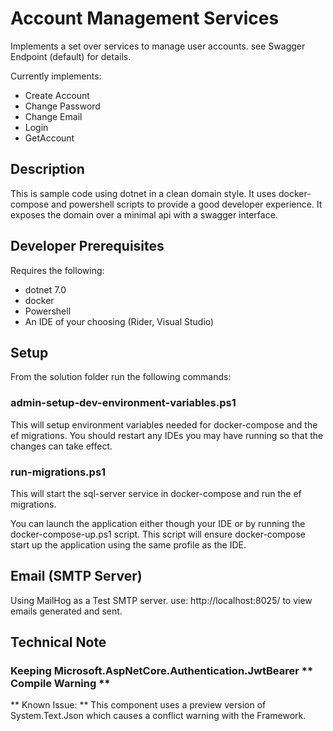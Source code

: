 # Account Management Services
Implements a set over services to manage user accounts. see Swagger Endpoint (default) for details.

Currently implements:
+ Create Account
+ Change Password
+ Change Email
+ Login
+ GetAccount

## Description ##
This is sample code using dotnet in a clean domain style.  It uses docker-compose and powershell scripts to provide a good developer experience.  It exposes the domain over a minimal api with a swagger interface.

## Developer Prerequisites ##
Requires the following:
+ dotnet 7.0
+ docker
+ Powershell
+ An IDE of your choosing (Rider, Visual Studio)

## Setup ##
From the solution folder run the following commands:
### admin-setup-dev-environment-variables.ps1 ###
This will setup environment variables needed for docker-compose and the ef migrations.  You should restart any IDEs you may have running so that the changes can take effect.

### run-migrations.ps1  ##
This will start the sql-server service in docker-compose and run the ef migrations.

You can launch the application either though your IDE or by running the docker-compose-up.ps1 script.  This script will ensure docker-compose start up the application using the same profile as the IDE.

## Email (SMTP Server) ##
Using MailHog as a Test SMTP server.  use:  http://localhost:8025/ to view emails generated and sent.


## Technical Note ##
### Keeping Microsoft.AspNetCore.Authentication.JwtBearer ** Compile Warning ** ###
** Known Issue:  ** This component uses a preview version of System.Text.Json which causes a conflict warning with the Framework.

